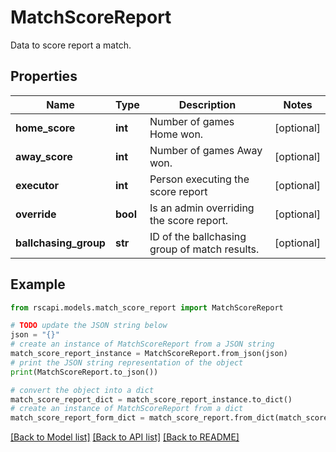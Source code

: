 # MatchScoreReport

Data to score report a match.

## Properties

Name | Type | Description | Notes
------------ | ------------- | ------------- | -------------
**home_score** | **int** | Number of games Home won. | [optional] 
**away_score** | **int** | Number of games Away won. | [optional] 
**executor** | **int** | Person executing the score report | [optional] 
**override** | **bool** | Is an admin overriding the score report. | [optional] 
**ballchasing_group** | **str** | ID of the ballchasing group of match results. | [optional] 

## Example

```python
from rscapi.models.match_score_report import MatchScoreReport

# TODO update the JSON string below
json = "{}"
# create an instance of MatchScoreReport from a JSON string
match_score_report_instance = MatchScoreReport.from_json(json)
# print the JSON string representation of the object
print(MatchScoreReport.to_json())

# convert the object into a dict
match_score_report_dict = match_score_report_instance.to_dict()
# create an instance of MatchScoreReport from a dict
match_score_report_form_dict = match_score_report.from_dict(match_score_report_dict)
```
[[Back to Model list]](../README.md#documentation-for-models) [[Back to API list]](../README.md#documentation-for-api-endpoints) [[Back to README]](../README.md)


